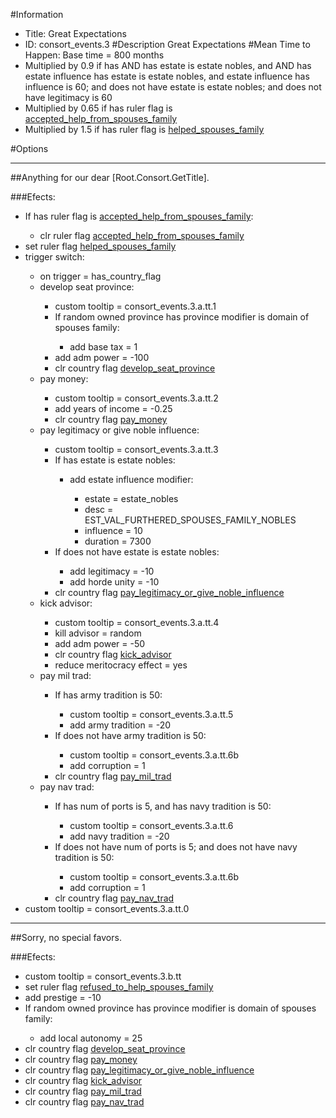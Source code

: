 #Information
 - Title: Great Expectations
 - ID: consort_events.3
#Description
Great Expectations
#Mean Time to Happen:
Base time = 800 months
 - Multiplied by 0.9 if has AND has estate is estate nobles, and AND has estate influence has estate is estate nobles, and estate influence has influence is 60; and does not have estate is estate nobles; and does not have legitimacy is 60
 - Multiplied by 0.65 if has ruler flag is [accepted_help_from_spouses_family](../flags/accepted_help_from_spouses_family.md)
 - Multiplied by 1.5 if has ruler flag is [helped_spouses_family](../flags/helped_spouses_family.md)

#Options

___
##Anything for our dear [Root.Consort.GetTitle].

###Efects:<ul><li>If has ruler flag is [accepted_help_from_spouses_family](../flags/accepted_help_from_spouses_family.md):</li><ul><li>clr ruler flag [accepted_help_from_spouses_family](../flags/accepted_help_from_spouses_family.md)</li></ul><li>set ruler flag [helped_spouses_family](../flags/helped_spouses_family.md)</li><li>trigger switch:</li><ul><li>on trigger = has_country_flag</li><li>develop seat province:</li><ul><li>custom tooltip = consort_events.3.a.tt.1</li><li>If random owned province has province modifier is domain of spouses family:</li><ul><li>add base tax = 1</li></ul><li>add adm power = -100</li><li>clr country flag [develop_seat_province](../flags/develop_seat_province.md)</li></ul><li>pay money:</li><ul><li>custom tooltip = consort_events.3.a.tt.2</li><li>add years of income = -0.25</li><li>clr country flag [pay_money](../flags/pay_money.md)</li></ul><li>pay legitimacy or give noble influence:</li><ul><li>custom tooltip = consort_events.3.a.tt.3</li><li>If has estate is estate nobles:</li><ul><li>add estate influence modifier:</li><ul><li>estate = estate_nobles</li><li>desc = EST_VAL_FURTHERED_SPOUSES_FAMILY_NOBLES</li><li>influence = 10</li><li>duration = 7300</li></ul></ul><li>If does not have estate is estate nobles:</li><ul><li>add legitimacy = -10</li><li>add horde unity = -10</li></ul><li>clr country flag [pay_legitimacy_or_give_noble_influence](../flags/pay_legitimacy_or_give_noble_influence.md)</li></ul><li>kick advisor:</li><ul><li>custom tooltip = consort_events.3.a.tt.4</li><li>kill advisor = random</li><li>add adm power = -50</li><li>clr country flag [kick_advisor](../flags/kick_advisor.md)</li><li>reduce meritocracy effect = yes</li></ul><li>pay mil trad:</li><ul><li>If has army tradition is 50:</li><ul><li>custom tooltip = consort_events.3.a.tt.5</li><li>add army tradition = -20</li></ul><li>If does not have army tradition is 50:</li><ul><li>custom tooltip = consort_events.3.a.tt.6b</li><li>add corruption = 1</li></ul><li>clr country flag [pay_mil_trad](../flags/pay_mil_trad.md)</li></ul><li>pay nav trad:</li><ul><li>If has num of ports is 5, and has navy tradition is 50:</li><ul><li>custom tooltip = consort_events.3.a.tt.6</li><li>add navy tradition = -20</li></ul><li>If does not have num of ports is 5; and does not have navy tradition is 50:</li><ul><li>custom tooltip = consort_events.3.a.tt.6b</li><li>add corruption = 1</li></ul><li>clr country flag [pay_nav_trad](../flags/pay_nav_trad.md)</li></ul></ul><li>custom tooltip = consort_events.3.a.tt.0</li></ul>

___
##Sorry, no special favors.

###Efects:<ul><li>custom tooltip = consort_events.3.b.tt</li><li>set ruler flag [refused_to_help_spouses_family](../flags/refused_to_help_spouses_family.md)</li><li>add prestige = -10</li><li>If random owned province has province modifier is domain of spouses family:</li><ul><li>add local autonomy = 25</li></ul><li>clr country flag [develop_seat_province](../flags/develop_seat_province.md)</li><li>clr country flag [pay_money](../flags/pay_money.md)</li><li>clr country flag [pay_legitimacy_or_give_noble_influence](../flags/pay_legitimacy_or_give_noble_influence.md)</li><li>clr country flag [kick_advisor](../flags/kick_advisor.md)</li><li>clr country flag [pay_mil_trad](../flags/pay_mil_trad.md)</li><li>clr country flag [pay_nav_trad](../flags/pay_nav_trad.md)</li></ul>
